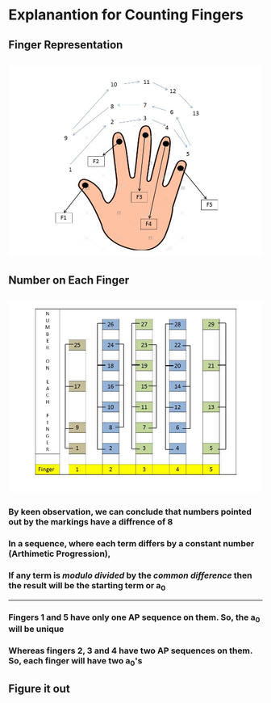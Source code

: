 # Explanantion for Counting Fingers
## Finger Representation
![Finger Representation](./Imgs/Slide1.JPG)
---
## Number on Each Finger
![Number On Each Finger](./Imgs/Slide2.JPG)
---
### By keen observation, we can conclude that numbers pointed out by the markings have a diffrence of 8
### In a sequence, where each term differs by a constant number (Arthimetic Progression), 
### If any term is <em>modulo divided</em> by the <em>common difference</em> then the result will be the starting term or a<sub>0</sub>
---
### Fingers 1 and 5 have only one AP sequence on them. So, the a<sub>0</sub> will be unique
### Whereas fingers 2, 3 and 4 have two AP sequences on them. So, each finger will have two a<sub>0</sub>'s 
## Figure it out
